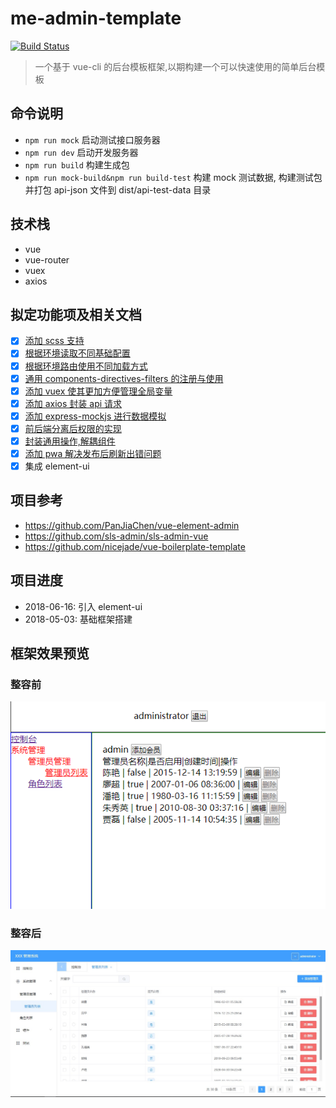# me-admin-template

[![Build Status](https://travis-ci.org/yimogit/me-admin-template.svg?branch=master)](https://travis-ci.org/yimogit/me-admin-template)

> 一个基于 vue-cli 的后台模板框架,以期构建一个可以快速使用的简单后台模板

## 命令说明

- `npm run mock` 启动测试接口服务器
- `npm run dev` 启动开发服务器
- `npm run build` 构建生成包
- `npm run mock-build&npm run build-test` 构建 mock 测试数据, 构建测试包并打包 api-json 文件到 dist/api-test-data 目录

## 技术栈

- vue
- vue-router
- vuex
- axios

## 拟定功能项及相关文档

- [x] [添加 scss 支持](./docs/01-vue项目中添加scss.md)
- [x] [根据环境读取不同基础配置](./docs/02-vue项目中根据环境读取不同基础配置.md)
- [x] [根据环境路由使用不同加载方式](./docs/03-vue项目中根据环境路由使用不同加载方式.md)
- [x] [通用 components-directives-filters 的注册与使用](./docs/04-vue项目中通用组件-指令-过滤器的注册与使用.md)
- [x] [添加 vuex 使其更加方便管理全局变量](./docs/05-vue项目中使用vuex进行状态管理.md)
- [x] [添加 axios 封装 api 请求](./docs/06-添加axios封装api请求.md)
- [x] [添加 express-mockjs 进行数据模拟](./docs/07-添加express-mockjs进行数据模拟.md)
- [x] [前后端分离后权限的实现](./docs/08-前后端分离后权限的实现.md)
- [x] [封装通用操作,解耦组件](./docs/09-封装通用操作以期解耦组件.md)
- [x] [添加 pwa 解决发布后刷新出错问题](./docs/10-为vue项目添加pwa解决发布后刷新出错问题.md)
- [x] 集成 element-ui

## 项目参考

- https://github.com/PanJiaChen/vue-element-admin
- https://github.com/sls-admin/sls-admin-vue
- https://github.com/nicejade/vue-boilerplate-template

## 项目进度

- 2018-06-16: 引入 element-ui
- 2018-05-03: 基础框架搭建

## 框架效果预览

### 整容前

![](./docs/images/zrq.png)

### 整容后

![](./docs/images/zrh.jpg)
